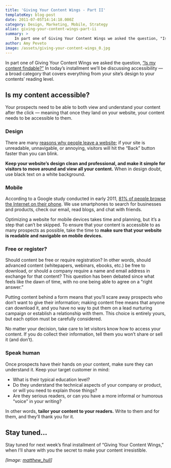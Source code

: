 ```yaml
---
title: 'Giving Your Content Wings - Part II'
templateKey: blog-post
date: 2011-07-05T14:14:18.000Z
category: Design, Marketing, Mobile, Strategy
alias: giving-your-content-wings-part-ii
summary: > 
  	In part one of Giving Your Content Wings we asked the question, "Is my content findable?" In today’s installment we’ll be discussing accessibility — a broad category that covers everything from your site’s design to your contents’ reading level.
author: Amy Peveto
image: /assets/giving-your-content-wings_0.jpg
---
```


In part one of Giving Your Content Wings we asked the question, [“Is my content findable?”](/blog/06/27/2011/giving-your-content-wings-part-i) In today’s installment we’ll be discussing accessibility — a broad category that covers everything from your site’s design to your contents’ reading level.

Is my content accessible?
-------------------------

Your prospects need to be able to both view and understand your content after the click — meaning that once they land on your website, your content needs to be accessible to them.

### Design

There are many [reasons why people leave a website](http://econsultancy.com/us/blog/6924-25-reasons-why-i-ll-leave-your-website-in-10-seconds); if your site is unreadable, unnavigable, or annoying, visitors will hit the “Back” button faster than you can blink.

**Keep your website’s design clean and professional, and make it simple for visitors to move around and view all your content.** When in design doubt, use black text on a white background.

### Mobile

According to a Google study conducted in early 2011, [81% of people browse the Internet on their phone](http://googlemobileads.blogspot.com/2011/04/smartphone-user-study-shows-mobile.html). We use smartphones to search for businesses and products, check our email, read blogs, and chat with friends.

Optimizing a website for mobile devices takes time and planning, but it’s a step that can’t be skipped. To ensure that your content is accessible to as many prospects as possible, take the time to **make sure that your website is readable and navigable on mobile devices.**

### Free or register?

Should content be free or require registration? In other words, should advanced content (whitepapers, webinars, ebooks, etc.) be free to download, or should a company require a name and email address in exchange for that content? This question has been debated since what feels like the dawn of time, with no one being able to agree on a “right answer.”

Putting content behind a form means that you’ll scare away prospects who don’t want to give their information; making content free means that anyone can download it, and you have no way to put them on a lead nurturing campaign or establish a relationship with them. This choice is entirely yours, but each option must be carefully considered.

No matter your decision, take care to let visitors know how to access your content. If you do collect their information, tell them you won’t share or sell it (and don’t).

### Speak human

Once prospects have their hands on your content, make sure they can understand it. Keep your target customer in mind:

*   What is their typical education level?
*   Do they understand the technical aspects of your company or product, or will you need to explain those things?
*   Are they serious readers, or can you have a more informal or humorous “voice” in your writing?

In other words, **tailor your content to your readers.** Write to them and for them, and they’ll thank you for it.

Stay tuned...
-------------

Stay tuned for next week’s final installment of “Giving Your Content Wings,” when I’ll share with you the secret to make your content irresistible.

_\[Image: [matthew\_hull](http://www.morguefile.com/archive/display/45418)\]_
